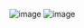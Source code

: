 ![image](https://github.com/user-attachments/assets/99fccd16-258f-4667-8db2-a2af37a2d9e5)
![image](https://github.com/user-attachments/assets/d3be3b25-b127-4bc2-8b2d-3c022d477d1f)
